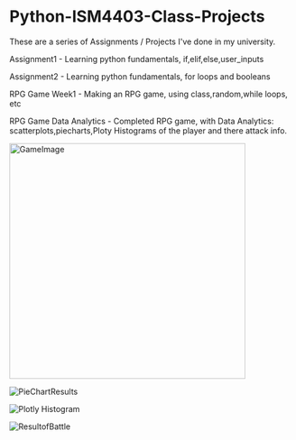 # Python-ISM4403-Class-Projects
These are a series of Assignments / Projects I've done in my university.

Assignment1 - Learning python fundamentals, if,elif,else,user_inputs

Assignment2 - Learning python fundamentals, for loops and booleans 

RPG Game Week1 - Making an RPG game, using class,random,while loops, etc

RPG Game Data Analytics - Completed RPG game, with Data Analytics: scatterplots,piecharts,Ploty Histograms of the player and there attack info.


<img width="418" alt="GameImage" src="https://user-images.githubusercontent.com/26921505/123308551-ce671100-d4f1-11eb-9172-500d5ba888d6.PNG">

![PieChartResults](https://user-images.githubusercontent.com/26921505/123308587-d9ba3c80-d4f1-11eb-8d57-f63896d9c160.png)

![Plotly Histogram](https://user-images.githubusercontent.com/26921505/123308789-1c7c1480-d4f2-11eb-8ff7-ee85943eeaa6.png)

![ResultofBattle](https://user-images.githubusercontent.com/26921505/123308836-2aca3080-d4f2-11eb-9576-65108984ac32.png)
